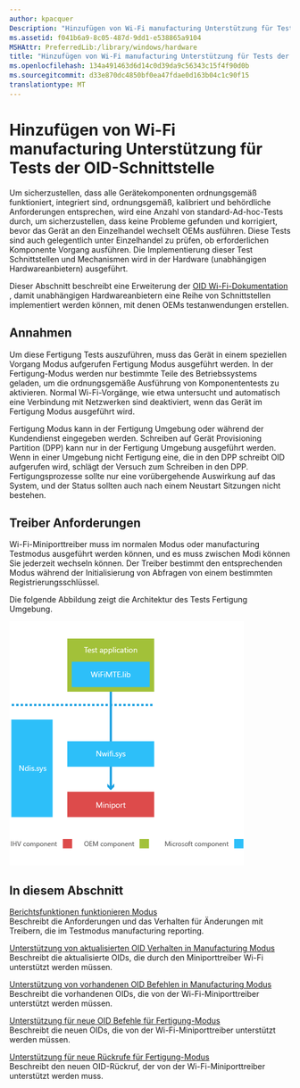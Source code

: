 ```yaml
---
author: kpacquer
Description: "Hinzufügen von Wi-Fi manufacturing Unterstützung für Tests der OID-Schnittstelle"
ms.assetid: f041b6a9-8c05-487d-9dd1-e538865a9104
MSHAttr: PreferredLib:/library/windows/hardware
title: "Hinzufügen von Wi-Fi manufacturing Unterstützung für Tests der OID-Schnittstelle"
ms.openlocfilehash: 134a491463d6d14c0d39da9c56343c15f4f90d0b
ms.sourcegitcommit: d33e870dc4850bf0ea47fdae0d163b04c1c90f15
translationtype: MT
---
```

# <a name="adding-wi-fi-manufacturing-test-support-to-the-oid-interface"></a>Hinzufügen von Wi-Fi manufacturing Unterstützung für Tests der OID-Schnittstelle


Um sicherzustellen, dass alle Gerätekomponenten ordnungsgemäß funktioniert, integriert sind, ordnungsgemäß, kalibriert und behördliche Anforderungen entsprechen, wird eine Anzahl von standard-Ad-hoc-Tests durch, um sicherzustellen, dass keine Probleme gefunden und korrigiert, bevor das Gerät an den Einzelhandel wechselt OEMs ausführen. Diese Tests sind auch gelegentlich unter Einzelhandel zu prüfen, ob erforderlichen Komponente Vorgang ausführen. Die Implementierung dieser Test Schnittstellen und Mechanismen wird in der Hardware (unabhängigen Hardwareanbietern) ausgeführt.

Dieser Abschnitt beschreibt eine Erweiterung der [OID Wi-Fi-Dokumentation](http://msdn.microsoft.com/library/ff560670.aspx) , damit unabhängigen Hardwareanbietern eine Reihe von Schnittstellen implementiert werden können, mit denen OEMs testanwendungen erstellen.

## <a name="span-idassumptionsspanspan-idassumptionsspanspan-idassumptionsspanassumptions"></a><span id="Assumptions"></span><span id="assumptions"></span><span id="ASSUMPTIONS"></span>Annahmen


Um diese Fertigung Tests auszuführen, muss das Gerät in einem speziellen Vorgang Modus aufgerufen Fertigung Modus ausgeführt werden. In der Fertigung-Modus werden nur bestimmte Teile des Betriebssystems geladen, um die ordnungsgemäße Ausführung von Komponententests zu aktivieren. Normal Wi-Fi-Vorgänge, wie etwa untersucht und automatisch eine Verbindung mit Netzwerken sind deaktiviert, wenn das Gerät im Fertigung Modus ausgeführt wird.

Fertigung Modus kann in der Fertigung Umgebung oder während der Kundendienst eingegeben werden. Schreiben auf Gerät Provisioning Partition (DPP) kann nur in der Fertigung Umgebung ausgeführt werden. Wenn in einer Umgebung nicht Fertigung eine, die in den DPP schreibt OID aufgerufen wird, schlägt der Versuch zum Schreiben in den DPP. Fertigungsprozesse sollte nur eine vorübergehende Auswirkung auf das System, und der Status sollten auch nach einem Neustart Sitzungen nicht bestehen.

## <a name="span-iddriverrequirementsspanspan-iddriverrequirementsspanspan-iddriverrequirementsspandriver-requirements"></a><span id="Driver_requirements"></span><span id="driver_requirements"></span><span id="DRIVER_REQUIREMENTS"></span>Treiber Anforderungen


Wi-Fi-Miniporttreiber muss im normalen Modus oder manufacturing Testmodus ausgeführt werden können, und es muss zwischen Modi können Sie jederzeit wechseln können. Der Treiber bestimmt den entsprechenden Modus während der Initialisierung von Abfragen von einem bestimmten Registrierungsschlüssel.

Die folgende Abbildung zeigt die Architektur des Tests Fertigung Umgebung.

![Migrationstabellen-Editor-design](images/oem-manu-mte-design.png)

## <a name="span-idinthissectionspanspan-idinthissectionspanspan-idinthissectionspanin-this-section"></a><span id="In_this_section"></span><span id="in_this_section"></span><span id="IN_THIS_SECTION"></span>In diesem Abschnitt


<span id="Reporting_operating_mode_capabilities"></span><span id="reporting_operating_mode_capabilities"></span><span id="REPORTING_OPERATING_MODE_CAPABILITIES"></span>[Berichtsfunktionen funktionieren Modus](reporting-operating-mode-capabilities.md)  
Beschreibt die Anforderungen und das Verhalten für Änderungen mit Treibern, die im Testmodus manufacturing reporting.

<span id="Supporting_updated_OID_behavior_in_manufacturing_mode"></span><span id="supporting_updated_oid_behavior_in_manufacturing_mode"></span><span id="SUPPORTING_UPDATED_OID_BEHAVIOR_IN_MANUFACTURING_MODE"></span>[Unterstützung von aktualisierten OID Verhalten in Manufacturing Modus](supporting-updated-oid-behavior-in-manufacturing-mode.md)  
Beschreibt die aktualisierte OIDs, die durch den Miniporttreiber Wi-Fi unterstützt werden müssen.

<span id="Supporting_existing_OID_commands_in_manufacturing_mode"></span><span id="supporting_existing_oid_commands_in_manufacturing_mode"></span><span id="SUPPORTING_EXISTING_OID_COMMANDS_IN_MANUFACTURING_MODE"></span>[Unterstützung von vorhandenen OID Befehlen in Manufacturing Modus](supporting-existing-oid-commands-in-manufacturing-mode.md)  
Beschreibt die vorhandenen OIDs, die von der Wi-Fi-Miniporttreiber unterstützt werden müssen.

<span id="Supporting_new_OID_commands_for_manufacturing_mode"></span><span id="supporting_new_oid_commands_for_manufacturing_mode"></span><span id="SUPPORTING_NEW_OID_COMMANDS_FOR_MANUFACTURING_MODE"></span>[Unterstützung für neue OID Befehle für Fertigung-Modus](supporting-new-oid-commands-for-manufacturing-mode.md)  
Beschreibt die neuen OIDs, die von der Wi-Fi-Miniporttreiber unterstützt werden müssen.

<span id="Supporting_new_callbacks_for_manufacturing_mode"></span><span id="supporting_new_callbacks_for_manufacturing_mode"></span><span id="SUPPORTING_NEW_CALLBACKS_FOR_MANUFACTURING_MODE"></span>[Unterstützung für neue Rückrufe für Fertigung-Modus](supporting-new-callbacks-for-manufacturing-mode.md)  
Beschreibt den neuen OID-Rückruf, der von der Wi-Fi-Miniporttreiber unterstützt werden muss.

 

 





